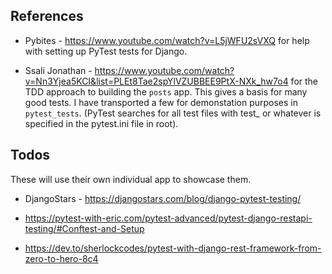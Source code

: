 
## References

-  Pybites - https://www.youtube.com/watch?v=L5jWFU2sVXQ for help with setting up PyTest tests for Django. 

-  Ssali Jonathan - https://www.youtube.com/watch?v=Nn3Yjea5KCI&list=PLEt8Tae2spYlVZUBBEE9PtX-NXk_hw7o4 for the TDD approach to building the `posts` app. This gives a basis for many good tests. I have transported a few for demonstation purposes in `pytest_tests`. (PyTest searches for all test files with test_ or whatever is specified in the pytest.ini file in root).

## Todos

 These will use their own individual app to showcase them.

- DjangoStars - https://djangostars.com/blog/django-pytest-testing/

- https://pytest-with-eric.com/pytest-advanced/pytest-django-restapi-testing/#Conftest-and-Setup

- https://dev.to/sherlockcodes/pytest-with-django-rest-framework-from-zero-to-hero-8c4